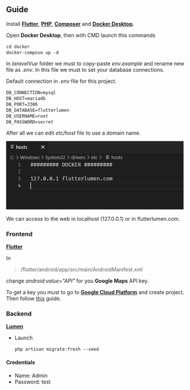 ## Guide

Install **[Flutter](https://flutter.dev/)**, **[PHP](https://www.php.net/downloads)**, **[Composer](https://getcomposer.org/)** and **[Docker Desktop](https://docker.com/products/docker-desktop/).**

Open **Docker Desktop**, then with CMD launch this commands

    cd docker
    docker-compose up -d

In *laravelVue* folder we must to copy-paste *env.example* and rename new file as *.env*. In this file we must to set your database connections.

Default connection in *.env* file for this project.

    DB_CONNECTION=mysql
    DB_HOST=mariadb
    DB_PORT=3306
    DB_DATABASE=flutterlumen
    DB_USERNAME=root
    DB_PASSWORD=secret

After all we can edit *etc/host* file to use a domain name.

![Host](resources/host.jpg)

We can access to the web in localhost (127.0.0.1) or in flutterlumen.com.

### Frontend

**[Flutter](https://flutter.dev/)**

In

> /flutter/android/app/src/main/AndroidManifest.xml

change *android:value="API"* for you **Google Maps** API key.

To get a key you must to go to **[Google Cloud Platform](https://console.cloud.google.com/)** and create project. Then follow [this](https://developers.google.com/maps/documentation/javascript/get-api-key) guide.


### Backend

**[Lumen](https://lumen.laravel.com/)**

- Launch

      php artisan migrate:fresh --seed

#### Credentials

- Name: Admin
- Password: test

